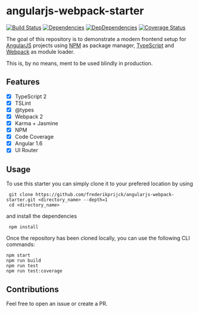 # angularjs-webpack-starter
[![Build Status](https://travis-ci.org/frederikprijck/angularjs-webpack-starter.svg?branch=master)](https://travis-ci.org/frederikprijck/angularjs-webpack-starter)
[![Dependencies](https://david-dm.org/frederikprijck/angularjs-webpack-starter/status.svg)](https://david-dm.org/frederikprijck/angularjs-webpack-starter)
[![DepDependencies](https://david-dm.org/frederikprijck/angularjs-webpack-starter/dev-status.svg)](https://david-dm.org/frederikprijck/angularjs-webpack-starter?type=dev)
[![Coverage Status](https://coveralls.io/repos/frederikprijck/angularjs-webpack-starter/badge.svg?branch=master)](https://coveralls.io/r/frederikprijck/angularjs-webpack-starter?branch=master)

The goal of this repository is to demonstrate a modern frontend setup for [AngularJS](https://github.com/angular/angular.js) projects using [NPM](https://github.com/npm/npm) as package manager, [TypeScript](https://github.com/Microsoft/TypeScript) and [Webpack](https://github.com/webpack/webpack) as module loader.

This is, by no means, ment to be used blindly in production.

## Features
- [x] TypeScript 2
- [x] TSLint
- [x] @types
- [x] Webpack 2
- [x] Karma + Jasmine
- [x] NPM
- [x] Code Coverage
- [x] Angular 1.6
- [x] UI Router

## Usage
To use this starter you can simply clone it to your prefered location by using

```
 git clone https://github.com/frederikprijck/angularjs-webpack-starter.git <directory_name> --depth=1
 cd <directory_name>
```

and install the dependencies

```
 npm install
```

Once the repository has been cloned locally, you can use the following CLI commands:

```
npm start
npm run build
npm run test
npm run test:coverage
```

## Contributions
Feel free to open an issue or create a PR.
